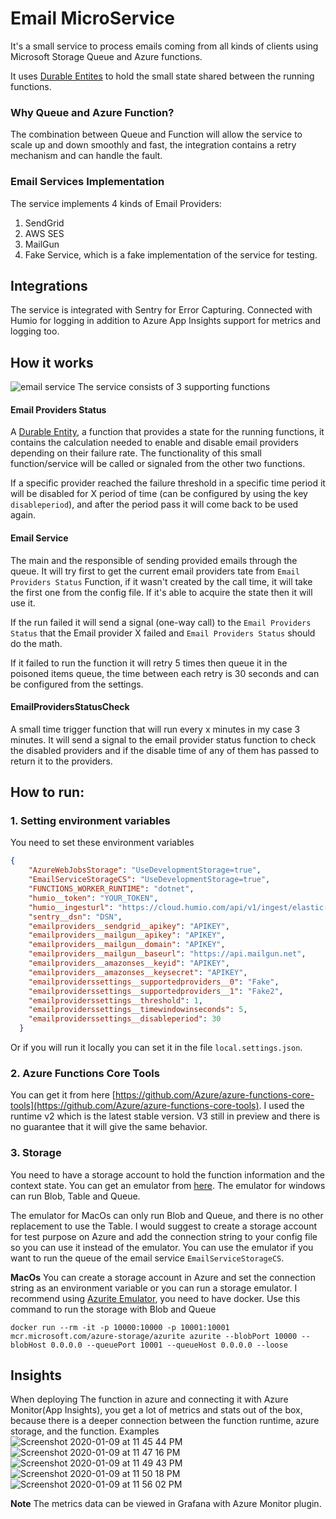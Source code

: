 # Email MicroService
It's a small service to process emails coming from all kinds of clients using Microsoft Storage Queue and Azure functions. 

It uses [Durable Entites](https://docs.microsoft.com/en-us/azure/azure-functions/durable/durable-functions-entities) to hold the small state shared between the running functions.

### Why Queue and Azure Function?
The combination between Queue and Function will allow the service to scale up and down smoothly and fast, the integration contains a retry mechanism and can handle the fault.

### Email Services Implementation
The service implements 4 kinds of Email Providers:
1. SendGrid
2. AWS SES
3. MailGun
4. Fake Service, which is a fake implementation of the service for testing.

## Integrations
The service is integrated with Sentry for Error Capturing. Connected with Humio for logging in addition to Azure App Insights support for metrics and logging too.

## How it works
![email service](https://user-images.githubusercontent.com/10447926/72226443-95eba580-3591-11ea-8c38-29f1ed8763bf.png)
The service consists of 3 supporting functions 
#### Email Providers Status
A [Durable Entity](https://docs.microsoft.com/en-us/azure/azure-functions/durable/durable-functions-entities), a function that provides a state for the running functions, it contains the calculation needed to enable and disable email providers depending on their failure rate.
The functionality of this small function/service will be called or signaled from the other two functions.

If a specific provider reached the failure threshold in a specific time period it will be disabled for X period of time (can be configured by using the key `disableperiod`), and after the period pass it will come back to be used again.
#### Email Service
The main and the responsible of sending provided emails through the queue. It will try first to get the current email providers tate from `Email Providers Status` Function, if it wasn't created by the call time, it will take the first one from the config file. If it's able to acquire the state then it will use it.

If the run failed it will send a signal (one-way call) to the `Email Providers Status` that the Email provider X failed and `Email Providers Status` should do the math.

If it failed to run the function it will retry 5 times then queue it in the poisoned items queue, the time between each retry is 30 seconds and can be configured from the settings.

#### EmailProvidersStatusCheck
A small time trigger function that will run every x minutes in my case 3 minutes. It will send a signal to the email provider status function to check the disabled providers and if the disable time of any of them has passed to return it to the providers.



## How to run:
### 1. Setting environment variables
You need to set these environment variables

```json
{
    "AzureWebJobsStorage": "UseDevelopmentStorage=true",
    "EmailServiceStorageCS": "UseDevelopmentStorage=true",
    "FUNCTIONS_WORKER_RUNTIME": "dotnet",
    "humio__token": "YOUR_TOKEN",
    "humio__ingesturl": "https://cloud.humio.com/api/v1/ingest/elastic-bulk",
    "sentry__dsn": "DSN",
    "emailproviders__sendgrid__apikey": "APIKEY",
    "emailproviders__mailgun__apikey": "APIKEY",
    "emailproviders__mailgun__domain": "APIKEY",
    "emailproviders__mailgun__baseurl": "https://api.mailgun.net",
    "emailproviders__amazonses__keyid": "APIKEY",
    "emailproviders__amazonses__keysecret": "APIKEY",
    "emailproviderssettings__supportedproviders__0": "Fake",
    "emailproviderssettings__supportedproviders__1": "Fake2",
    "emailproviderssettings__threshold": 1,
    "emailproviderssettings__timewindowinseconds": 5,
    "emailproviderssettings__disableperiod": 30
  }
```
Or if you will run it locally you can set it in the file `local.settings.json`.


### 2. Azure Functions Core Tools
You can get it from here [https://github.com/Azure/azure-functions-core-tools](https://github.com/Azure/azure-functions-core-tools). 
I used the runtime v2 which is the latest stable version. V3 still in preview and there is no guarantee that it will give the same behavior.


### 3. Storage 
You need to have a storage account to hold the function information and the context state. You can get an emulator from [here](https://docs.microsoft.com/en-us/azure/storage/common/storage-use-emulator).
The emulator for windows can run Blob, Table and Queue.

The emulator for MacOs can only run Blob and Queue, and there is no other replacement to use the Table. I would suggest to create a storage account for test purpose on Azure and add the connection string to your config file so you can use it instead of the emulator.
You can use the emulator if you want to run the queue of the email service `EmailServiceStorageCS`.

**MacOs** You can create a storage account in Azure and set the connection string as an environment variable or you can run a storage emulator.
I recommend using [Azurite Emulator](https://github.com/Azure/Azurite), you need to have docker.
Use this command to run the storage with Blob and Queue
```shell
docker run --rm -it -p 10000:10000 -p 10001:10001 mcr.microsoft.com/azure-storage/azurite azurite --blobPort 10000 --blobHost 0.0.0.0 --queuePort 10001 --queueHost 0.0.0.0 --loose
```




## Insights 
When deploying The function in azure and connecting it with Azure Monitor(App Insights), you get a lot of metrics and stats out of the box, because there is a deeper connection between the function runtime, azure storage, and the function.
Examples
![Screenshot 2020-01-09 at 11 45 44 PM](https://user-images.githubusercontent.com/10447926/72111139-38a9e700-333a-11ea-900b-74357e51b42d.png)
![Screenshot 2020-01-09 at 11 47 16 PM](https://user-images.githubusercontent.com/10447926/72111550-65123300-333b-11ea-92ce-09318661ce54.png)
![Screenshot 2020-01-09 at 11 49 43 PM](https://user-images.githubusercontent.com/10447926/72111551-65123300-333b-11ea-9f02-5130e37d5b9a.png)
![Screenshot 2020-01-09 at 11 50 18 PM](https://user-images.githubusercontent.com/10447926/72111552-65aac980-333b-11ea-8c96-ce8e066af672.png)
![Screenshot 2020-01-09 at 11 56 02 PM](https://user-images.githubusercontent.com/10447926/72111612-9e4aa300-333b-11ea-846e-45edde2da58b.png)

**Note**
The metrics data can be viewed in Grafana with Azure Monitor plugin.
